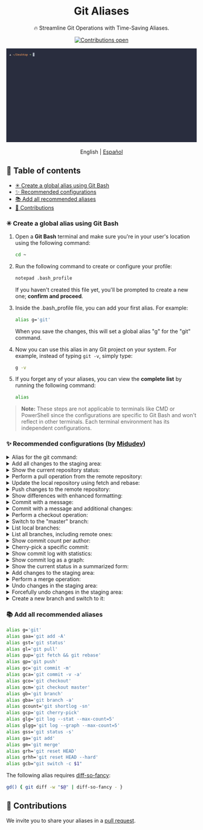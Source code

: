 <div align="center">
  <h1>Git Aliases</h1>
  <p>🔥 Streamline Git Operations with Time-Saving Aliases.</p>
  
  <a href="https://github.com/soyluisarrieta/git-aliases/pulls"> ![Contributions open](https://img.shields.io/badge/Contributions-open-blue.svg) </a>
  
  <a href="https://github.com/soyluisarrieta/git-aliases"> ![Git aliases](./terminal-demo.gif) </a>

  English | [Español](./README-ES.md)
</div>

<h2>📜 Table of contents</h2>

- [✳ Create a global alias using Git Bash](#-create-a-global-alias-using-git-bash)
- [✨ Recommended configurations](#-recommended-configurations-by-midudev)
- [📚 Add all recommended aliases](#-add-all-recommended-aliases)
- [🧩 Contributions](#-contributions)

### ✳ Create a global alias using Git Bash

1. Open a **Git Bash** terminal and make sure you're in your user's location using the following command:
    ```bash
    cd ~
    ```
  
2. Run the following command to create or configure your profile:
    ```bash
    notepad .bash_profile
    ```
    If you haven't created this file yet, you'll be prompted to create a new one; **confirm and proceed**.

3. Inside the .bash_profile file, you can add your first alias. For example:
    ```bash
    alias g='git'
    ```
    When you save the changes, this will set a global alias "g" for the "git" command.

4. Now you can use this alias in any Git project on your system. For example, instead of typing `git -v`, simply type:
    ```bash
    g -v
    ```

5. If you forget any of your aliases, you can view the **complete list** by running the following command:
    ```bash
    alias
    ```

> **Note:** These steps are not applicable to terminals like CMD or PowerShell since the configurations are specific to Git Bash and won't reflect in other terminals. Each terminal environment has its independent configurations.

### ✨ Recommended configurations (by [Midudev](https://github.com/midudev))

<details>
<summary>Alias for the git command:</summary>

- ⚙️ Configuration:

    ```bash
    alias g='git'
    ```

- 🚀 Usage:

    ```
    g
    ```
</details>

<details>
<summary>Add all changes to the staging area:</summary>

- ⚙️ Configuration:

    ```bash
    alias gaa='git add -A'
    ```

- 🚀 Usage:

    ```
    gaa
    ```
</details>

<details>
<summary>Show the current repository status:</summary>

- ⚙️ Configuration:

    ```bash
    alias gst='git status'
    ```

- 🚀 Usage:

    ```
    gst
    ```
</details>

<details>
<summary>Perform a pull operation from the remote repository:</summary>

- ⚙️ Configuration:

    ```bash
    alias gl='git pull'
    ```

- 🚀 Usage:

    ```
    gl
    ```
</details>

<details>
<summary>Update the local repository using fetch and rebase:</summary>

- ⚙️ Configuration:

    ```bash
    alias gup='git fetch && git rebase'
    ```

- 🚀 Usage:

    ```
    gup
    ```
</details>

<details>
<summary>Push changes to the remote repository:</summary>

- ⚙️ Configuration:

    ```bash
    alias gp='git push'
    ```

- 🚀 Usage:

    ```
    gp
    ```
</details>

<details>
<summary>Show differences with enhanced formatting:</summary>

The following alias requires [diff-so-fancy](https://www.npmjs.com/package/diff-so-fancy):

- ⚙️ Configuration:

    ```bash
    gd() { git diff -w "$@" | diff-so-fancy - }
    ```

- 🚀 Usage:

    ```
    gd
    ```
</details>

<details>
<summary>Commit with a message:</summary>

- ⚙️ Configuration:

    ```bash
    alias gc='git commit -m'
    ```

- 🚀 Usage:

    ```
    gc "Commit message"
    ```
</details>

<details>
<summary>Commit with a message and additional changes:</summary>

- ⚙️ Configuration:

    ```bash
    alias gca='git commit -v -a'
    ```

- 🚀 Usage:

    ```
    gca
    ```
</details>

<details>
<summary>Perform a checkout operation:</summary>

- ⚙️ Configuration:

    ```bash
    alias gco='git checkout'
    ```

- 🚀 Usage:

    ```
    gco <branch_name_or_commit>
    ```
</details>

<details>
<summary>Switch to the "master" branch:</summary>

- ⚙️ Configuration:

    ```bash
    alias gcm='git checkout master'
    ```

- 🚀 Usage:

    ```
    gcm
    ```
</details>

<details>
<summary>List local branches:</summary>

- ⚙️ Configuration:

    ```bash
    alias gb='git branch'
    ```

- 🚀 Usage:

    ```
    gb
    ```
</details>

<details>
<summary>List all branches, including remote ones:</summary>

- ⚙️ Configuration:

    ```bash
    alias gba='git branch -a'
    ```

- 🚀 Usage:

    ```
    gba
    ```
</details>

<details>
<summary>Show commit count per author:</summary>

- ⚙️ Configuration:

    ```bash
    alias gcount='git shortlog -sn'
    ```

- 🚀 Usage:

    ```
    gcount
    ```
</details>

<details>
<summary>Cherry-pick a specific commit:</summary>

- ⚙️ Configuration:

    ```bash
    alias gcp='git cherry-pick'
    ```

- 🚀 Usage:

    ```
    gcp <commit_hash>
    ```
</details>

<details>
<summary>Show commit log with statistics:</summary>

- ⚙️ Configuration:

    ```bash
    alias glg='git log --stat --max-count=5'
    ```

- 🚀 Usage:

    ```
    glg
    ```
</details>

<details>
<summary>Show commit log as a graph:</summary>

- ⚙️ Configuration:

    ```bash
    alias glgg='git log --graph --max-count=5'
    ```

- 🚀 Usage:

    ```
    glgg
    ```
</details>

<details>
<summary>Show the current status in a summarized form:</summary>

- ⚙️ Configuration:

    ```bash
    alias gss='git status -s'
    ```

- 🚀 Usage:

    ```
    gss
    ```
</details>

<details>
<summary>Add changes to the staging area:</summary>

- ⚙️ Configuration:

    ```bash
    alias ga='git add'
    ```

- 🚀 Usage:

    ```
    ga <file_or_directory_name>
    ```
</details>

<details>
<summary>Perform a merge operation:</summary>

- ⚙️ Configuration:

    ```bash
    alias gm='git merge'
    ```

- 🚀 Usage:

    ```
    gm <branch_name_to_merge>
    ```
</details>

<details>
<summary>Undo changes in the staging area:</summary>

- ⚙️ Configuration:

    ```bash
    alias grh='git reset HEAD'
    ```

- 🚀 Usage:

    ```
    grh <file_or_directory_name>
    ```
</details>

<details>
<summary>Forcefully undo changes in the staging area:</summary>

- ⚙️ Configuration:

    ```bash
    alias grhh='git reset HEAD --hard'
    ```

- 🚀 Usage:

    ```
    grhh <file_or_directory_name>
    ```
</details>

<details>
<summary>Create a new branch and switch to it:</summary>

- ⚙️ Configuration:

    ```bash
    alias gcb="git switch -c \$1"
    ```

- 🚀 Usage:

    ```
    gcb <new_branch_name>
    ```
</details>

### 📚 Add all recommended aliases

```bash
alias g='git'
alias gaa='git add -A'
alias gst='git status'
alias gl='git pull'
alias gup='git fetch && git rebase'
alias gp='git push'
alias gc='git commit -m'
alias gca='git commit -v -a'
alias gco='git checkout'
alias gcm='git checkout master'
alias gb='git branch'
alias gba='git branch -a'
alias gcount='git shortlog -sn'
alias gcp='git cherry-pick'
alias glg='git log --stat --max-count=5'
alias glgg='git log --graph --max-count=5'
alias gss='git status -s'
alias ga='git add'
alias gm='git merge'
alias grh='git reset HEAD'
alias grhh='git reset HEAD --hard'
alias gcb="git switch -c $1"
```

The following alias requires [diff-so-fancy](https://www.npmjs.com/package/diff-so-fancy):
```bash
gd() { git diff -w "$@" | diff-so-fancy - }
```

## 🧩 Contributions

We invite you to share your aliases in a [pull request](https://github.com/soyluisarrieta/git-aliases/pulls).
